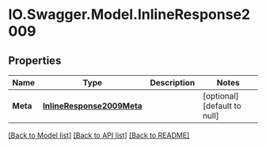 # IO.Swagger.Model.InlineResponse2009
## Properties

Name | Type | Description | Notes
------------ | ------------- | ------------- | -------------
**Meta** | [**InlineResponse2009Meta**](InlineResponse2009Meta.md) |  | [optional] [default to null]

[[Back to Model list]](../README.md#documentation-for-models) [[Back to API list]](../README.md#documentation-for-api-endpoints) [[Back to README]](../README.md)

